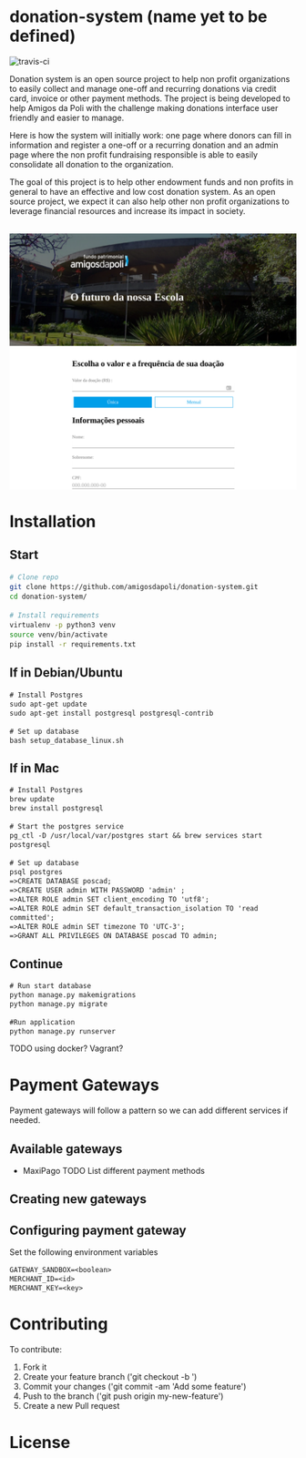 # donation-system (name yet to be defined)

![travis-ci](https://travis-ci.org/amigosdapoli/donation-system.svg?branch=master)

Donation system is an open source project to help non profit organizations to easily collect and manage one-off and recurring donations via credit card, invoice or other payment methods. The project is being developed to help Amigos da Poli with the challenge making donations interface user friendly and easier to manage. 

Here is how the system will initially work: one page where donors can fill in information and register a one-off or a recurring donation and an admin page where the non profit fundraising responsible is able to easily consolidate all donation to the organization. 

The goal of this project is to help other endowment funds and non profits in general to have an effective and low cost donation system. As an open source project, we expect it can also help other non profit organizations to leverage financial resources and increase its impact in society. 

<p align="center">
  <img align="center" src="https://github.com/amigosdapoli/donation-system/raw/master/docs/img/donation_page.png" width="600">
</p>

# Installation

## Start
```bash
# Clone repo
git clone https://github.com/amigosdapoli/donation-system.git
cd donation-system/

# Install requirements 
virtualenv -p python3 venv
source venv/bin/activate
pip install -r requirements.txt
```
## If in Debian/Ubuntu
```
# Install Postgres
sudo apt-get update
sudo apt-get install postgresql postgresql-contrib 

# Set up database
bash setup_database_linux.sh
```

## If in Mac
```
# Install Postgres
brew update
brew install postgresql

# Start the postgres service
pg_ctl -D /usr/local/var/postgres start && brew services start postgresql

# Set up database
psql postgres
=>CREATE DATABASE poscad;
=>CREATE USER admin WITH PASSWORD 'admin' ;
=>ALTER ROLE admin SET client_encoding TO 'utf8';
=>ALTER ROLE admin SET default_transaction_isolation TO 'read committed';
=>ALTER ROLE admin SET timezone TO 'UTC-3';
=>GRANT ALL PRIVILEGES ON DATABASE poscad TO admin;
```

## Continue
```
# Run start database
python manage.py makemigrations
python manage.py migrate

#Run application
python manage.py runserver

```
TODO using docker? Vagrant?

# Payment Gateways
Payment gateways will follow a pattern so we can add different services if needed.

## Available gateways
* MaxiPago
TODO List different payment methods
## Creating new gateways

## Configuring payment gateway
Set the following environment variables
```
GATEWAY_SANDBOX=<boolean>
MERCHANT_ID=<id>
MERCHANT_KEY=<key>
```

# Contributing

To contribute:
1. Fork it
2. Create your feature branch ('git checkout -b <feature name>')
3. Commit your changes ('git commit -am 'Add some feature')
4. Push to the branch ('git push origin my-new-feature')
5. Create a new Pull request

# License

